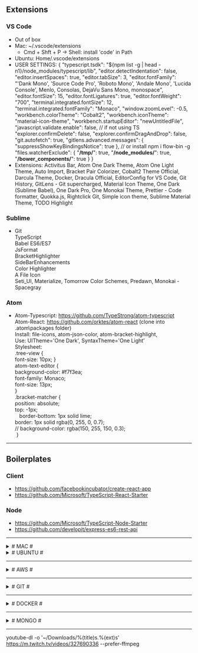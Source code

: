 

## Extensions ##

### VS Code ###
- Out of box
- Mac: ~/.vscode/extensions
  - Cmd + Shft + P -> Shell: install 'code' in Path
- Ubuntu: Home/.vscode/extensions
- USER SETTINGS: {
   "typescript.tsdk": "${npm list -g | head -n1}/node_modules/typescript/lib",
   "editor.detectIndentation": false,
   "editor.insertSpaces": true,
   "editor.tabSize": 3,
   "editor.fontFamily": "'Dank Mono', 'Source Code Pro', 'Roboto Mono', 'Andale Mono', 'Lucida Console', Menlo, Consolas, DejaVu Sans Mono, monospace",
   "editor.fontSize": 15,
   "editor.fontLigatures": true,
   "editor.fontWeight": "700",
   "terminal.integrated.fontSize": 12,
   "terminal.integrated.fontFamily": "Monaco",
   "window.zoomLevel": -0.5,
   "workbench.colorTheme": "Cobalt2",
   "workbench.iconTheme": "material-icon-theme",
   "workbench.startupEditor": "newUntitledFile",
   "javascript.validate.enable": false, // if not using TS
   "explorer.confirmDelete": false,
   "explorer.confirmDragAndDrop": false,
   "git.autofetch": true,
   "gitlens.advanced.messages": {
      "suppressShowKeyBindingsNotice": true
   }, // or install npm i flow-bin -g
   "files.watcherExclude": {
      "**/tmp/**": true,
      "**/node_modules/**": true,
      "**/bower_components/**": true
   }
}
- Extensions: Activitus Bar, Atom One Dark Theme, Atom One Light Theme, Auto Import, Bracket Pair Colorizer, Cobalt2 Theme Official, Darcula Theme, Docker, Dracula Official, EditorConfig for VS Code, Git History, GitLens - Git supercharged, Material Icon Theme, One Dark (Sublime Babel), One Dark Pro, One Monokai Theme, Prettier - Code formatter, Quokka.js, Rightclick Git, Simple icon theme, Sublime Material Theme, TODO Highlight   

### Sublime ###
- Git  
TypeScript  
Babel ES6/ES7  
JsFormat  
BracketHighlighter  
SideBarEnhancements  
Color Highlighter  
A File Icon  
Seti_UI, Materialize, Tomorrow Color Schemes, Predawn, Monokai - Spacegray  

### Atom ###
- Atom-Typescript: https://github.com/TypeStrong/atom-typescript  
Atom-React: https://github.com/orktes/atom-react (clone into .atom\packages folder)  
Install: file-icons, atom-json-color, atom-bracket-highlight,  
Use: UITheme='One Dark', SyntaxTheme='One Light'  
Stylesheet:  
  .tree-view {  
    font-size: 10px; 
  }  
  atom-text-editor {  
    background-color: #f7f3ea;  
    font-family: Monaco;  
    font-size: 13px;  
  }  
  .bracket-matcher {  
    position: absolute;  
    top: -1px;  
    border-bottom: 1px solid lime;  
    border: 1px solid rgba(0, 255, 0, 0.7);  
    // background-color: rgba(150, 255, 150, 0.3);  
  }  

- - - -

## Boilerplates ##

### Client ###
- https://github.com/facebookincubator/create-react-app
- https://github.com/Microsoft/TypeScript-React-Starter

### Node ###
- https://github.com/Microsoft/TypeScript-Node-Starter
- https://github.com/developit/express-es6-rest-api


- - - -

<details><summary># MAC #</summary>

# MAC #
  
## ~/.bash_profile ##
export CLICOLOR=1  
export LSCOLORS=ExFxBxDxCxegedabagacad  
export PATH=~/...../mongodb/bin:$PATH  
export PS1='\[\033[01;32m\]${PWD} \[\033[00m\]λ '  
alias l='ls -CF'  
alias la='ls -a'  
alias ll='ls -all'  
alias ld='ls -l'  
alias cls='clear && printf "\e[3J"'  
alias pss='ps aux | grep'  
alias mongod='mongod --dbpath ~/...../mongodb/data/db'  
alias d='docker'  
eval $(/usr/libexec/path_helper -s)  

## shortcuts ##
AC2V2zZQ  
F11	=> Show desktop  
Cmd + Shift + . => show hidden files  
Cmd + Q 	=> close the application without trace  
Cmd + \`		=> tab between windows of same application  
cp -a <_source>/. <_dest> => copy the content of the <_source> into <_dest> recursively(a) including hidden files/folders(.)  
ln -s <_source> <_dest>	=> creates a link of <_source> in the <_dest> folder  
chown <_user> <_file> => changes the owner of <_file> to <_user>  
defaults write -g com.apple.mouse.scaling -float 10  

// MongoDB  
$ ./mongod --dbpath ../data/db  
$ mongo (another cmd)  
$ show dbs  
$ use <db>  
$ db  
$ show collections  
$ db.<collection>.drop()  
$ db.<collection>.insert({…})  
$ db.<collection>.find()  

// NPM  
$ sudo chown -R $(whoami) <path> | $(npm config get prefix)  

// HomeBrew . 
/usr/bin/ruby -e "$(curl -fsSL https://raw.githubusercontent.com/Homebrew/install/master/install)"  

</details>  
  
  
  
<details><summary># UBUNTU #</summary>

# UBUNTU #

## ~/.bashrc ##
'# alias l='ls -CF'  
'# alias la='ls -a'  
'# alias ll='ls -all'  
alias ld='ls -l'  
alias cls='clear && reset'  
PS1='\[\033[01;32m\]${PWD} \[\033[00m\]\$ '

## Programs ##
Gnome Tweaks, Gnome Global Application Menu, Docky (No need for Unity or Dash-to-dock),  
GIMP, VLC, K3b,  
Terminator,  
GParted, KDE Partition Manager, UNetbootin,  
https://atom.io, 

## Scripts ##
- sudo apt-get update  
- NodeJs: sudo apt-get install nodejs (may noy install the latest version)  
  curl -sL https://deb.nodesource.com/setup_8.x | sudo -E bash -  
  sudo apt-get install -y nodejs  
  sudo apt-get install nodejs-legacy  
- NPM: sudo apt-get install npm  
- GIT: sudo apt-get install git  
- Chrome: sudo apt-get install google-chrome-stable
- D (ntfs):  
sudo mkdir -p /media/c  
sudo fdisk -l (ex: sda3 is our D drive)  
sudo mount -t ntfs -o nls=utf8,umask=0222 /dev/sda3 /media/c  
- if there is a problem w/ icons:  
/usr/share/pixmaps/ or /usr/share/applications/ and open related files.  
- Printer: download drivers from http://support.brother.com/g/b/producttop.aspx?c=eu_ot&lang=en&prod=dcp9055cdn_eu_as  
ipp://192.168.1.9/ipp for the URI of the wifi printer (http://localhost:631/printers for administrations)  

## Terminator ##
- Profiles -> default -> Colours -> Built-in Schemes: Gruvbox dark  
- First open terminator and set the window size according to your need and comfort.  
Right click and go to preference and then to layout.  
Click on the terminal name under window and then save the layout.  
Thats it, It will open the terminator in the same size, as you have set up, next time you open it.  
- ~home/.config/terminator/config:  
[global_config]
  suppress_multiple_term_dialog = True
  title_font = Sans 8
[keybindings]
[layouts]
  [[default]]
    [[[child0]]]
      fullscreen = False
      last_active_term = 99a44a5b-9cc5-4c49-bdc8-6cac012dcfb8
      last_active_window = True
      maximised = False
      order = 0
      parent = ""
      position = 0:0
      size = 1912, 425
      title = /bin/bash
      type = Window
    [[[terminal1]]]
      order = 0
      parent = child0
      profile = default
      type = Terminal
      uuid = 99a44a5b-9cc5-4c49-bdc8-6cac012dcfb8
[plugins]
[profiles]
  [[default]]
    background_color = "#282828"
    background_darkness = 0.95
    background_type = transparent
    copy_on_selection = True
    cursor_color = "#aaaaaa"
    cursor_shape = ibeam
    font = Monospace 9
    foreground_color = "#ffffff"
    show_titlebar = False
    use_system_font = False

## Konsole ##
~/.config/konsolerc  
[Desktop Entry]
DefaultProfile=Default.profile
[Favorite Profiles]
Favorites=
[MainWindow]
Height 1080=480
Width 1920=1298
[TabBar]
ShowQuickButtons=true
TabBarVisibility=ShowTabBarWhenNeeded

~/.local/share/konsole/Default.profile  
[Appearance]
ColorScheme=Breeze
[General]
Name=Default
Parent=FALLBACK/


## Sublime Text 3 ##
- sudo add-apt-repository ppa:webupd8team/sublime-text-3
- sudo apt-get update
- sudo apt-get install sublime-text-installer  

## Docky ##
Open gconf-editor. Navigate to */apps/docky-2/Docky/Items/DockyItem/*. Change *Hue* to 1 DockyItemCommand to *gksu nautilus /usr/share/applications*. Click on your Docky Anchor. Type in your password. Navigate to the program icon you would like to change.  


## Plasma ##

edit */usr/share/plasma/layout-templates/org.kde.plasma.desktop.defaultPanel/contents/layout.js*:  
var panel = new Panel
var panelScreen = panel.screen
var freeEdges = {"bottom": true, "top": true, "left": true, "right": true}

for (i = 0; i < panelIds.length; ++i) {
    var tmpPanel = panelById(panelIds[i])
    if (tmpPanel.screen == panelScreen) {
        // Ignore the new panel
        if (tmpPanel.id != panel.id) {
            freeEdges[tmpPanel.location] = false;
        }
    }
}

if (freeEdges["bottom"] == true) {
    panel.location = "bottom";
} else if (freeEdges["top"] == true) {
    panel.location = "top";
} else if (freeEdges["left"] == true) {
    panel.location = "left";
} else if (freeEdges["right"] == true) {
    panel.location = "right";
} else {
    // There is no free edge, so leave the default value
    panel.location = "top";
}

panel.height = gridUnit * 2

var kickoff = panel.addWidget("org.kde.plasma.kickoff")
kickoff.currentConfigGroup = ["Shortcuts"]
kickoff.writeConfig("global", "Alt+F1")

//panel.addWidget("org.kde.plasma.showActivityManager")
panel.addWidget("org.kde.plasma.pager")
panel.addWidget("org.kde.plasma.taskmanager")

/* Next up is determining whether to add the Input Method Panel
 * widget to the panel or not. This is done based on whether
 * the system locale's language id is a member of the following
 * white list of languages which are known to pull in one of
 * our supported IME backends when chosen during installation
 * of common distributions. */

var langIds = ["as",    // Assamese
               "bn",    // Bengali
               "bo",    // Tibetan
               "brx",   // Bodo
               "doi",   // Dogri
               "gu",    // Gujarati
               "hi",    // Hindi
               "ja",    // Japanese
               "kn",    // Kannada
               "ko",    // Korean
               "kok",   // Konkani
               "ks",    // Kashmiri
               "lep",   // Lepcha
               "mai",   // Maithili
               "ml",    // Malayalam
               "mni",   // Manipuri
               "mr",    // Marathi
               "ne",    // Nepali
               "or",    // Odia
               "pa",    // Punjabi
               "sa",    // Sanskrit
               "sat",   // Santali
               "sd",    // Sindhi
               "si",    // Sinhala
               "ta",    // Tamil
               "te",    // Telugu
               "th",    // Thai
               "ur",    // Urdu
               "vi",    // Vietnamese
               "zh_CN", // Simplified Chinese
               "zh_TW"] // Traditional Chinese

if (langIds.indexOf(languageId) != -1) {
    panel.addWidget("org.kde.plasma.kimpanel");
}

panel.addWidget("org.kde.plasma.systemtray")
panel.addWidget("org.kde.plasma.digitalclock")

</details>
  
- - - -

<details><summary># AWS #</summary>

## Installations ##
sudo apt-get update  
sudo apt-get git  
curl -sL https://deb.nodesource.com/setup_8.x | sudo -E bash -  
sudo apt-get install -y nodejs  
sudo apt-get install -y nodejs-legacy  
sudo apt-get install build-essential  
sudo apt-get npm  

## Deployment ##
$ ssh -i \~/.ssh/lh-accountancy-dev.pem ubuntu@ec2-35-177-20-202.eu-west-2.compute.amazonaws.com  
$ tar -cvzf lh-accountancy.tar.gz lh-accountancy  
$ scp -i \~/.ssh/lh-accountancy-dev.pem lh-accountancy.tar.gz ubuntu@ec2-35-177-20-202.eu-west-2.compute.amazonaws.com:\~  
$ sudo tar -xzvf lh-accountancy.tar.gz  
$ npm run build-dev (export NODE_ENV=dev)  
$ npm run publish-dev > ../lh-accountancy.log 2>&1 &  
$ nohup node ./lh-accountancy/dist/src/index.js > lh-accountancy.log 2>&1 &  

</details>

- - - -

<details><summary># GIT #</summary>

# Branch
$ git br -a: List both remote-tracking branches and local branches.
$ git br -d <branchname>: Delete a branch
$ git br -D <branchname>: --delete --force
$ git br -f <branchname>: Reset <branchname> to <startpoint>
$ git ps -d origin <branchname>: Delete a remote branch

# Fetch
$ git fetch --all: Fetch all remotes
$ git fetch --prune: After fetching, remove any remote tracking branches which no longer exist	on the remote

# Clone
$ git clone -b develop repository-url.git

# restore a previous commit's state:
$ git reset --hard a0e4812dbc
$ git ps origin develop --force

# ---------------------------------------------

$ git remote get-url origin
$ git remote set-url origin https://github.com/USERNAME/REPOSITORY.git

$ git config credential.helper store
$ git config --global credential.helper cache
$ git push http://example.com/repo.git  
Username: <type your username>  
Password: <type your password>  
  
</details>

- - - -
  
<details><summary># DOCKER #</summary>
  
# Images
$ docker images: Lists running images  
$ docker image ls -a: Lists all images  
$ docker image rm imageId1 imageId2: Deletes selected images (-f will force)  
$ docker rmi imageId1 imageId2: Deletes selected images (-f will force)  
  
# Containers  
$ docker container ls: Lists running containers (same as $ docker ps)  
$ docker container ls -a: Lists all containers (same as $ docker ps -a)  
$ docker container rm containerId1 containerId2: Deletes containers  
$ docker container start containerId1 containerId2: Starts containers  
$ docker container stop containerId1 containerId2: Stops containers  
  
'# Delete every Docker containers  
'# Must be run first because images are attached to containers  
$ docker rm -f  
$ docker ps -q | -a: Kills all running containers (-a: stoped ones as well)  
  
'# Build $ Run  
$ docker build .: Builds the docker file and creates the image w/ Repository and Tag as <none>  
$ docker build -t tagName .: Builds the docker file and creates the image w/ tag name  
  
'# 9000: exposed port in the dockerfile  
'# 4000: port on the localhost host machine  
'# imageName should be the last parameter  
'# 172.17.0.1 is for the localhost host machine (Docker bridge gets 172.17.0.0)  
$ docker run -d --name containerName -p 4000:9000 imageName: Creates and runs a new container from the image  
$ docker run -d -e "PORT=4001" -e "API_URL=172.17.0.1:4000" imageName: Creates and runs a new container from the image w/ environment variable  
$ docker stop containerId  
  
172.17.0.0: docker bridge  
172.17.0.1: host  
172.17.0.2: graphql-api-server  
172.17.0.3: graphql-server  
  
'# Network is the default one (bridge)  
docker run -d --name graphql-api-server -p 4002:9000 -e "PORT=9000" graphql-api-server  
docker run -d --name graphql-server -p 4000:9000 -e "PORT=9000" -e "API_URL=http://172.17.0.2:9000" graphql-server  

'# Network is myNetwork. So we can use container name  
docker run -d --name graphql-api-server --network myNetwork -p 4002:9000 -e "PORT=9000" graphql-api-server  
docker run -d --name graphql-server --network myNetwork -p 4000:9000 -e "PORT=9000" -e "API_URL=http://graphql-api-server:9000" graphql-server  

- d build -t ylz-identity-manager .  
- docker run -d --name ylz-identity-manager --network ylz -p 10000:9000 -e "mongoUrl=mongodb://host.docker.internal:2017/IdentityManager" -e "apiPrefix=/api" -e "corsOrigin=[\"http://localhost\"]" -e "nodeEnv=dev" -e "port=9000" -e "secret=qwerty12345asdfg67890" -e "swaggerUrl=/_docs" -e "swaggerDefinition={\"basePath\":\"/api\",\"info\": {\"description\": \"Identity Manager API with Swagger\",\"title\": \"Identity Manager API  
  
$ docker system prune: Removes images, containers, volumes, and networks — not associated with a container  
$ docker exec -it containerId sh: interactive terminal  
$ docker network ls  
$ docker network inspect bridge  
  
'# Delete every Docker image  
$ docker rmi -f  
$ docker images -q  

</details>
  
- - - -
  
<details><summary># MONGO #</summary>
  
'# FIND #  
db.Clients.find({ industry: 'Automotive' });  
db.Clients.find({ $where: function() { return this.industry ==  'Automotive' } })  
  
'# SELECT & JOIN #  
db.Projects.find({ clientId: {  
    $in: db.Clients.find({ countryId: 'AU' }).map(x => x._id)  
}}, { _id: 1, name: 1, budget: 1 })  
  
'# INSERT #
const clients = [...];  
clients.forEach( client => {  
    client._id = ObjectId().str;  
    db.Clients.insert( client );  
});  
  
db.ClientsXX.find({}).forEach(x => {  
    const xNew = Object.assign({}, x, {_id: x._id.valueOf(), leads: [], planners: []});  
    db.getCollection('Clients').insert( xNew );  
});  
  
'# UPDATE #  
// update the first one  
db.Formats.update({ countryId: 'GB' },  
    {  
      $set: {  
        parentId: null  
      }  
    }  
)  
db.Formats.updateMany({ countryId: 'GB' },  
    {  
      $set: {  
        parentId: null  
      }  
    }  
)  
  
db.Formats.updateMany({},  
   {  
      $unset: { parentId:1 }  
   }, false, true  
);  
  
</details>
  
- - - -
  
  
youtube-dl  -o '~/Downloads/%(title)s.%(ext)s' https://m.twitch.tv/videos/327690336 --prefer-ffmpeg
